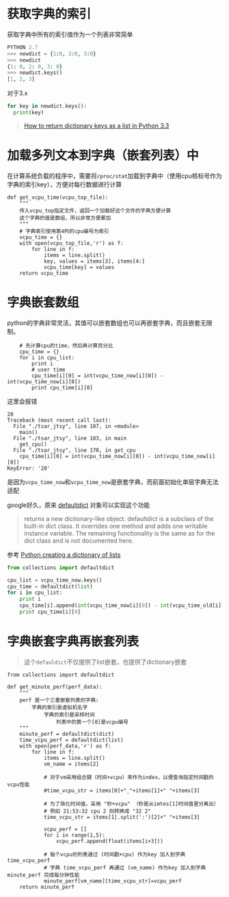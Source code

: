 # 获取字典的索引

获取字典中所有的索引值作为一个列表非常简单

```python
PYTHON 2.7
>>> newdict = {1:0, 2:0, 3:0}
>>> newdict
{1: 0, 2: 0, 3: 0}
>>> newdict.keys()
[1, 2, 3]
```

对于3.x

```python
for key in newdict.keys():
  print(key)
```

> [How to return dictionary keys as a list in Python 3.3](http://stackoverflow.com/questions/16819222/how-to-return-dictionary-keys-as-a-list-in-python-3-3)

# 加载多列文本到字典（嵌套列表）中

在计算系统负载的程序中，需要将`/proc/stat`加载到字典中（使用cpu核标号作为字典的索引key），方便对每行数据进行计算

```
def get_vcpu_time(vcpu_top_file):
    """
    传入vcpu_top指定文件，返回一个加载好这个文件的字典方便计算
    这个字典的值是数组，所以非常方便累加
    """
    # 字典索引使用第4列的cpu编号为索引
    vcpu_time = {}
    with open(vcpu_top_file,'r') as f:
        for line in f:
            items = line.split()
            key, values = items[3], items[4:]
            vcpu_time[key] = values
    return vcpu_time
```

# 字典嵌套数组

python的字典非常灵活，其值可以嵌套数组也可以再嵌套字典，而且嵌套无限制。

```
    # 先计算cpu的time，然后再计算百分比
    cpu_time = {}
    for i in cpu_list:
        print i
        # user time
        cpu_time[i][0] = int(vcpu_time_now[i][0]) - int(vcpu_time_now[i][0])
        print cpu_time[i][0]
```

这里会报错

```
28
Traceback (most recent call last):
  File "./tsar_jtsy", line 187, in <module>
    main()
  File "./tsar_jtsy", line 183, in main
    get_cpu()
  File "./tsar_jtsy", line 170, in get_cpu
    cpu_time[i][0] = int(vcpu_time_now[i][0]) - int(vcpu_time_now[i][0])
KeyError: '28'
```

是因为`vcpu_time_now`和`vcpu_time_now`是嵌套字典，而前面初始化单层字典无法适配

google好久，原来 [defaultdict](https://docs.python.org/3/library/collections.html#collections.defaultdict) 对象可以实现这个功能

> returns a new dictionary-like object. defaultdict is a subclass of the built-in dict class. It overrides one method and adds one writable instance variable. The remaining functionality is the same as for the dict class and is not documented here.

参考 [Python creating a dictionary of lists](http://stackoverflow.com/questions/960733/python-creating-a-dictionary-of-lists)

```python
from collections import defaultdict

cpu_list = vcpu_time_now.keys()
cpu_time = defaultdict(list)
for i in cpu_list:
    print i
    cpu_time[i].append(int(vcpu_time_now[i][0]) - int(vcpu_time_old[i][0]))
    print cpu_time[i][0]
```

# 字典嵌套字典再嵌套列表

> 这个`defauldict`不仅提供了list嵌套，也提供了dictionary嵌套

```
from collections import defaultdict

def get_minute_perf(perf_data):
    """
    perf 是一个三重嵌套列表的字典:
        字典的索引是虚拟机名字
            字典的索引是采样时间
                列表中的第一个[0]是vcpu编号
    """
    minute_perf = defaultdict(dict)
    time_vcpu_perf = defaultdict(list)
    with open(perf_data,'r') as f:
        for line in f:
            items = line.split()
            vm_name = items[2]

            # 对于vm采用组合键（时间+vcpu）来作为index，以便查询指定时间戳的vcpu性能
            #time_vcpu_str = items[0]+"_"+items[1]+" "+items[3]

            # 为了简化时间值，采用 "秒+vcpu" （秒是从imtes[1]时间值里分离出）
            # 例如 21:53:32 cpu 2 则转换成 "32 2"
            time_vcpu_str = items[1].split(':')[2]+" "+items[3]

            vcpu_perf = []
            for i in range(1,5):
                vcpu_perf.append(float(items[i+3]))

            # 每个vcpu的列表通过 (时间戳+cpu) 作为key 加入到字典 time_vcpu_perf
            # 字典 time_vcpu_perf 再通过 (vm_name) 作为key 加入到字典 minute_perf 完成每分钟性能
            minute_perf[vm_name][time_vcpu_str]=vcpu_perf
    return minute_perf
```
